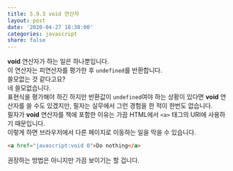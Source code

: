```yaml
---
title: 5.9.3 void 연산자
layout: post
date: '2020-04-27 18:38:00'
categories: javascript
share: false
---
```


**void** 연산자가 하는 일은 하나뿐입니다.  
이 연산자는 피연산자를 평가한 후 `undefined`를 반환합니다.  
쓸모없는 것 같다고요?  
네 쓸모없습니다.  
표현식을 평가해야 하긴 하지만 반환값이 `undefined`여야 하는 상황이 있다면 **void** 연산자를 쓸 수도 있겠지만, 필자는 실무에서 그런 경험을 한 적이 한번도 없습니다.  
필자가 **void** 연산자를 책에 포함한 이유는 가끔 HTML에서 `<a>` 태그의 URI에 사용하기 때문입니다.  
이렇게 하면 브라우저에서 다른 페이지로 이동하는 일을 막을 수 있습니다.

```html
<a href="javascript:void 0">Do nothing</a>
```

권장하는 방법은 아니지만 가끔 보이기는 할 겁니다.